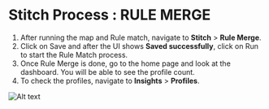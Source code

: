 # Stitch Process : RULE MERGE

1. After running the map and Rule match, navigate to **Stitch** > **Rule Merge**.
2. Click on Save and after the UI shows **Saved successfully**, click on Run to start the Rule Match process.
3. Once Rule Merge is done, go to the home page and look at the dashboard. You will be able to see the profile count.
4. To check the profiles, navigate to **Insights** > **Profiles**.

![Alt text](https://github.com/skypointcloud/platform/blob/master/docs/doc_snippets/sampleguideprofiles.PNG?raw=true)